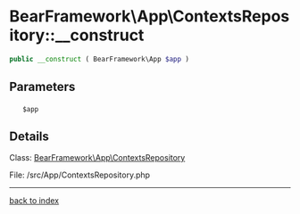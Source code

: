 # BearFramework\App\ContextsRepository::__construct

```php
public __construct ( BearFramework\App $app )
```

## Parameters

&nbsp;&nbsp;&nbsp;&nbsp;&nbsp;&nbsp;`$app`

## Details

Class: [BearFramework\App\ContextsRepository](bearframework.app.contextsrepository.class.md)

File: /src/App/ContextsRepository.php

---

[back to index](index.md)

